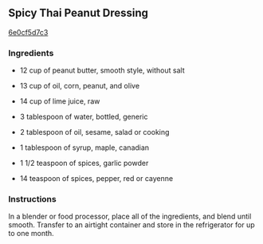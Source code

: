 ## Spicy Thai Peanut Dressing

[6e0cf5d7c3](http://www.food.com/recipe/spicy-thai-peanut-dressing-228695)

### Ingredients

 - 12 cup of peanut butter, smooth style, without salt

 - 13 cup of oil, corn, peanut, and olive

 - 14 cup of lime juice, raw

 - 3 tablespoon of water, bottled, generic

 - 2 tablespoon of oil, sesame, salad or cooking

 - 1 tablespoon of syrup, maple, canadian

 - 1 1/2 teaspoon of spices, garlic powder

 - 14 teaspoon of spices, pepper, red or cayenne

### Instructions

In a blender or food processor, place all of the ingredients, and blend until smooth. Transfer to an airtight container and store in the refrigerator for up to one month.